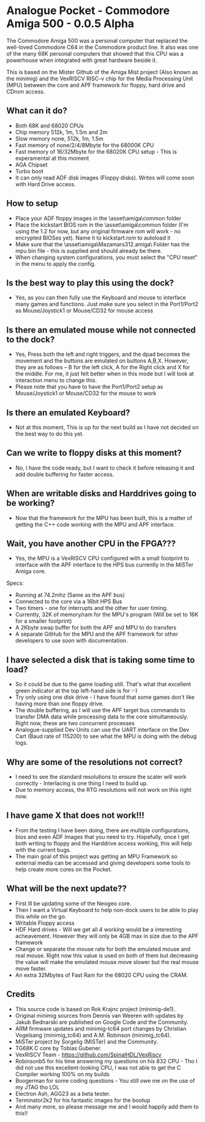 # Analogue Pocket - Commodore Amiga 500 - 0.0.5 Alpha

The Commodore Amiga 500 was a personal computer that replaced the well-loved Commodore C64 in the Commodore product line. It also was one of the many 68K personal computers that showed that this CPU was a powerhouse when integrated with great hardware beside it.

This is based on the Mister Github of the Amiga Mist project (Also known as the minimig) and the VexRISCV RISC-v chip for the Media Processing Unit (MPU) between the core and APF framework for floppy, hard drive and CDrom access.

## What can it do?
* Both 68K and 68020 CPUs
* Chip memory 512k, 1m, 1.5m and 2m
* Slow memory none, 512k, 1m, 1.5m
* Fast memory of none/2/4/8Mbyte for the 68000K CPU
* Fast memory of 16/32Mbyte for the 68020K CPU setup - This is experamental at this moment
* AGA Chipset
* Turbo boot
* It can only read ADF disk images (Floppy disks). Writes will come soon with Hard Drive access.

## How to setup
* Place your ADF floppy images in the \asset\amiga\common folder
* Place the kickstart BIOS rom in the \asset\amiga\common folder (I'm using the 1.2 for now, but any original firmware rom will work - no encrypted BIOSes yet). Name it to kickstart.rom to autoload it
* Make sure that the \asset\amiga\Mazamars312.amiga\ Folder has the mpu.bin file - this is supplied and should already be there.
* When changing system configurations, you must select the "CPU reset" in the menu to apply the config.

## Is the best way to play this using the dock?

* Yes, as you can then fully use the Keyboard and mouse to interface many games and functions. Just make sure you select in the Port1/Port2 as Mouse/Joystick1 or Mouse/CD32 for mouse access

## Is there an emulated mouse while not connected to the dock?

* Yes, Press both the left and right triggers, and the dpad becomes the movement and the buttons are emulated on buttons A,B,X. However, they are as follows – B for the left click, A for the Right click and X for the middle. For me, it just felt better when in this mode but I will look at interaction menu to change this.
* Please note that you have to have the Port1/Port2 setup as Mouse/Joystick1 or Mouse/CD32 for the mouse to work

## Is there an emulated Keyboard?

* Not at this moment, This is up for the next build as I have not decided on the best way to do this yet.

## Can we write to floppy disks at this moment?

* No, I have the code ready, but I want to check it before releasing it and add double buffering for faster access.

## When are writable disks and Harddrives going to be working?

* Now that the framework for the MPU has been built, this is a matter of getting the C++ code working with the MPU and APF interface.

## Wait, you have another CPU in the FPGA???

* Yes, the MPU is a VexRISCV CPU configured with a small footprint to interface with the APF interface to the HPS bus currently in the MiSTer Amiga core.

Specs:
* Running at 74.2mhz (Same as the APF bus)
* Connected to the core via a 16bit HPS Bus 
* Two timers - one for interrupts and the other for user timing.
* Currently, 32K of memory/ram for the MPU's program (Will be set to 16K for a smaller footprint)
* A 2Kbyte swap buffer for both the APF and MPU to do transfers
* A separate GitHub for the MPU and the APF framework for other developers to use soon with documentation.

## I have selected a disk that is taking some time to load?

* So it could be due to the game loading still. That's what that excellent green indicator at the top left-hand side is for :-)
* Try only using one disk drive - I have found that some games don't like having more than one floppy drive.
* The double buffering, as I will use the APF target bus commands to transfer DMA data while processing data to the core simultaneously. Right now, these are two concurrent processes
* Analogue-supplied Dev Units can use the UART interface on the Dev Cart (Baud rate of 115200) to see what the MPU is doing with the debug logs.

## Why are some of the resolutions not correct?

* I need to see the standard resolutions to ensure the scaler will work correctly - Interlacing is one thing I need to build up.
* Due to memory access, the RTG resolutions will not work on this right now.

## I have game X that does not work!!!

* From the testing I have been doing, there are multiple configurations, bios and even ADF Images that you need to try. Hopefully, once I get both writing to floppy and the Harddrive access working, this will help with the current bugs. 
* The main goal of this project was getting an MPU Framework so external media can be accessed and giving developers some tools to help create more cores on the Pocket.

## What will be the next update??

* First Ill be updating some of the Neogeo core.
* Then I want a Virtual Keyboard to help non-dock users to be able to play this while on the go.
* Writable Floppy access
* HDF Hard drives - Will we get all 4 working would be a interesting acheavement. However they will only be 4GB max in size due to the APF framework
* Change or separate the mouse rate for both the emulated mouse and real mouse. Right now this value is used on both of them but decreasing the value will make the emulated mouse move slower but the real mouse move faster. 
* An extra 32Mbytes of Fast Ram for the 68020 CPU using the CRAM. 

## Credits

* This source code is based on Rok Krajnc project (minimig-de1).
* Original minimig sources from Dennis van Weeren with updates by Jakub Bednarski are published on Google Code and the Community.
* ARM firmware updates and minimig-tc64 port changes by Christian Vogelsang (minimig_tc64) and A.M. Robinson (minimig_tc64).
* MiSTer project by Sorgelig (MiSTer) and the Community.
* TG68K.C core by Tobias Gubener.
* VexRISCV Team - https://github.com/SpinalHDL/VexRiscv
* Robinsonb5 for his time answering my questions on his 832 CPU - Tho I did not use this excellent-looking CPU, I was not able to get the C Compiler working 100% on my builds
* Boogerman for some coding questions - You still owe me on the use of my JTAG tho LOL
* Electron Ash, AGG23 as a beta tester.
* Terminator2k2 for his fantastic images for the bootup
* And many more, so please message me and I would happily add them to this!!
